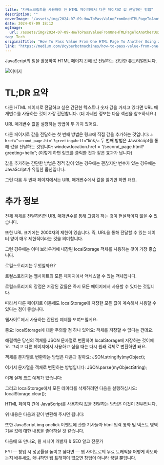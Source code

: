 ```yaml
---
title: "자바스크립트를 사용하여 한 HTML 페이지에서 다른 페이지로 값 전달하는 방법"
description: ""
coverImage: "/assets/img/2024-07-09-HowToPassValueFromOneHTMLPageToAnotherUsingJavaScript_0.png"
date: 2024-07-09 18:12
ogImage:
  url: /assets/img/2024-07-09-HowToPassValueFromOneHTMLPageToAnotherUsingJavaScript_0.png
tag: Tech
originalTitle: "How To Pass Value From One HTML Page To Another Using JavaScript"
link: "https://medium.com/@cyberbotmachines/how-to-pass-value-from-one-html-page-to-another-using-javascript-3c9ab62df4d"
---
```


JavaScript의 힘을 활용하여 HTML 페이지 간에 값 전달하는 간단한 튜토리얼입니다.

![이미지](/assets/img/2024-07-09-HowToPassValueFromOneHTMLPageToAnotherUsingJavaScript_0.png)

# TL;DR 요약

다른 HTML 페이지로 전달하고 싶은 간단한 텍스트나 숫자 값을 가지고 있다면 URL 매개변수를 사용하는 것이 가장 간단합니다.
(더 자세한 정보는 다음 섹션을 참조하세요.)

<div class="content-ad"></div>

URL 매개변수 값을 설정하는 방법이 두 가지 있어요.

다른 페이지로 값을 전달하는 첫 번째 방법은 링크에 직접 값을 추가하는 것입니다:
`a href=”second_page.html?greeting=hello”`link`/a`
두 번째 방법은 JavaScript를 통해 값을 전달하는 것입니다:
window.location.href = “/second_page.html?greeting=hello”;
(이렇게 하면 링크를 클릭한 것과 같은 효과가 납니다)

값을 추가하는 간단한 방법은 정적 값이 있는 경우에는 괜찮지만 변수가 있는 경우에는 JavaScript가 유일한 옵션입니다.

그런 다음 두 번째 페이지에서는 URL 매개변수에서 값을 읽기만 하면 돼요.

<div class="content-ad"></div>

# 추가 정보

전체 객체를 전달하려면 URL 매개변수를 통해 그렇게 하는 것이 현실적이지 않을 수 있습니다.

또한 URL 크기에는 2000자의 제한이 있습니다. 즉, URL을 통해 전달할 수 있는 데이터 양이 매우 제한적이라는 것을 의미합니다.

그런 경우에는 이미 브라우저에 내장된 localStorage 객체를 사용하는 것이 가장 좋습니다.

<div class="content-ad"></div>

로컬스토리지는 무엇일까요?

로컬스토리지는 웹사이트의 모든 페이지에서 액세스할 수 있는 객체입니다.

로컬스토리지의 장점은 저장된 값들은 즉시 모든 페이지에서 사용할 수 있다는 것입니다.

따라서 다른 페이지로 이동해도 localStorage에 저장한 모든 값이 계속해서 사용할 수 있다는 점이 좋습니다.

<div class="content-ad"></div>

웹사이트에서 사용하는 간단한 예제를 보여드릴게요:

중요:
localStorage에 대한 주의할 점 하나 있어요: 객체를 저장할 수 없다는 건데요.

해결책은 당신의 객체를 JSON 문자열로 변환하여 localStorage에 저장하는 것이에요. 그리고 다른 페이지에서 사용하고 싶을 때는 다시 원래 객체로 변환하면 돼요.

객체를 문자열로 변환하는 방법은 다음과 같아요:
JSON.stringify(myObject);

<div class="content-ad"></div>

여기서 문자열을 객체로 변환하는 방법입니다:
JSON.parse(myObjectString);

이제 실제 코드 예제가 있습니다:

그리고 localStorage에서 모든 데이터를 삭제하려면 다음을 실행하십시오:
localStorage.clear();

HTML 페이지 간에 JavaScript를 사용하여 값을 전달하는 방법은 이것이 전부입니다.

<div class="content-ad"></div>

위 내용은 다음과 같이 변환해 주시면 됩니다:

또한 JavaScript img onclick 이벤트에 관한 기사들과 html 입력 통화 및 텍스트 영역 기본 값에 대한 내용을 좋아하실 것 같습니다.

다음에 또 만나요,
윌
시니어 개발자 & SEO 알고 전문가

FYI — 창업 시 성공률을 높이고 싶다면 — 웹 사이트로의 무료 트래픽을 어떻게 확보하는지 배우세요. 왜냐하면 웹 트래픽이 없으면 창업이 아니라 꿈일 뿐입니다.
